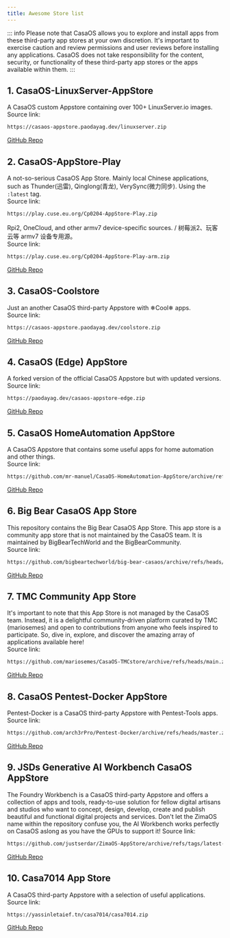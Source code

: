 ```yaml
---
title: Awesome Store list
---
```


::: info
Please note that CasaOS allows you to explore and install apps from these third-party app stores at your own discretion. It's important to exercise caution and review permissions and user reviews before installing any applications. CasaOS does not take responsibility for the content, security, or functionality of these third-party app stores or the apps available within them.
:::

## 1. CasaOS-LinuxServer-AppStore

A CasaOS custom Appstore containing over 100+ LinuxServer.io images.  
Source link:

``` bash
https://casaos-appstore.paodayag.dev/linuxserver.zip
```

[GitHub Repo](https://github.com/WisdomSky/CasaOS-LinuxServer-AppStore)

## 2. CasaOS-AppStore-Play

A not-so-serious CasaOS App Store. Mainly local Chinese applications, such as Thunder(迅雷), Qinglong(青龙), VerySync(微力同步). Using the `:latest` tag.  
Source link:

``` bash
https://play.cuse.eu.org/Cp0204-AppStore-Play.zip
```

Rpi2, OneCloud, and other armv7 device-specific sources. / 树莓派2、玩客云等 armv7 设备专用源。  
Source link:
``` bash
https://play.cuse.eu.org/Cp0204-AppStore-Play-arm.zip
```
[GitHub Repo](https://github.com/Cp0204/CasaOS-AppStore-Play)

## 3. CasaOS-Coolstore

Just an another CasaOS third-party Appstore with ❄Cool❄ apps.  
Source link:

``` bash
https://casaos-appstore.paodayag.dev/coolstore.zip
```
[GitHub Repo](https://github.com/WisdomSky/CasaOS-Coolstore)

## 4. CasaOS (Edge) AppStore

 A forked version of the official CasaOS Appstore but with updated versions.  
Source link:

``` bash
https://paodayag.dev/casaos-appstore-edge.zip
```
[GitHub Repo](https://github.com/WisdomSky/CasaOS-AppStore-Edge)

## 5. CasaOS HomeAutomation AppStore

 A CasaOS Appstore that contains some useful apps for home automation and other things.  
Source link:

``` bash
https://github.com/mr-manuel/CasaOS-HomeAutomation-AppStore/archive/refs/tags/latest.zip
```
[GitHub Repo](https://github.com/mr-manuel/CasaOS-HomeAutomation-AppStore)

## 6. Big Bear CasaOS App Store

 This repository contains the Big Bear CasaOS App Store. This app store is a community app store that is not maintained by the CasaOS team. It is maintained by BigBearTechWorld and the BigBearCommunity.  
Source link:

``` bash
https://github.com/bigbeartechworld/big-bear-casaos/archive/refs/heads/master.zip
```
[GitHub Repo](https://github.com/bigbeartechworld/big-bear-casaos)

## 7. TMC Community App Store

 It's important to note that this App Store is not managed by the CasaOS team. Instead, it is a delightful community-driven platform curated by TMC (mariosemes) and open to contributions from anyone who feels inspired to participate. So, dive in, explore, and discover the amazing array of applications available here!  
Source link:

``` bash
https://github.com/mariosemes/CasaOS-TMCstore/archive/refs/heads/main.zip
```
[GitHub Repo](https://github.com/mariosemes/CasaOS-TMCstore)

## 8. CasaOS Pentest-Docker AppStore

Pentest-Docker is a CasaOS third-party Appstore with Pentest-Tools apps.  
Source link:

``` bash
https://github.com/arch3rPro/Pentest-Docker/archive/refs/heads/master.zip
```
[GitHub Repo](https://github.com/arch3rPro/Pentest-Docker)

## 9. JSDs Generative AI Workbench CasaOS AppStore

The Foundry Workbench is a CasaOS third-party Appstore and offers a collection of apps and tools, ready-to-use solution for fellow digital artisans and studios who want to concept, design, develop, create and publish beautiful and functional digital projects and services. Don't let the ZimaOS name within the repository confuse you, the AI Workbench works perfectly on CasaOS aslong as you have the GPUs to support it!
Source link:

``` bash
https://github.com/justserdar/ZimaOS-AppStore/archive/refs/tags/latest-v0.0.8.zip
```
[GitHub Repo](https://github.com/justserdar/ZimaOS-AppStore)

## 10. Casa7014 App Store  

A CasaOS third-party Appstore with a selection of useful applications.  
Source link:

``` bash
https://yassinletaief.tn/casa7014/casa7014.zip
```
[GitHub Repo](https://github.com/yassinyl/casa7014)
